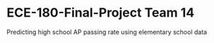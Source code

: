 # ECE-180-Final-Project Team 14
Predicting high school AP passing rate using elementary school data
